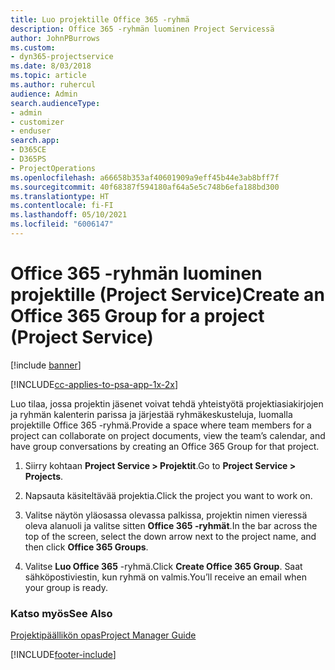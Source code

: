 ```yaml
---
title: Luo projektille Office 365 -ryhmä
description: Office 365 -ryhmän luominen Project Servicessä
author: JohnPBurrows
ms.custom:
- dyn365-projectservice
ms.date: 8/03/2018
ms.topic: article
ms.author: ruhercul
audience: Admin
search.audienceType:
- admin
- customizer
- enduser
search.app:
- D365CE
- D365PS
- ProjectOperations
ms.openlocfilehash: a66658b353af40601909a9eff45b44e3ab8bff7f
ms.sourcegitcommit: 40f68387f594180af64a5e5c748b6efa188bd300
ms.translationtype: HT
ms.contentlocale: fi-FI
ms.lasthandoff: 05/10/2021
ms.locfileid: "6006147"
---
```

# <a name="create-an-office-365-group-for-a-project-project-service"></a><span data-ttu-id="83505-103">Office 365 -ryhmän luominen projektille (Project Service)</span><span class="sxs-lookup"><span data-stu-id="83505-103">Create an Office 365 Group for a project (Project Service)</span></span>

[!include [banner](../includes/psa-now-project-operations.md)]

[!INCLUDE[cc-applies-to-psa-app-1x-2x](../includes/cc-applies-to-psa-app-1x-2x.md)]

<span data-ttu-id="83505-104">Luo tilaa, jossa projektin jäsenet voivat tehdä yhteistyötä projektiasiakirjojen ja ryhmän kalenterin parissa ja järjestää ryhmäkeskusteluja, luomalla projektille Office 365 -ryhmä.</span><span class="sxs-lookup"><span data-stu-id="83505-104">Provide a space where team members for a project can collaborate on project documents, view the team’s calendar, and have group conversations by creating an Office 365 Group for that project.</span></span>  
  
1.  <span data-ttu-id="83505-105">Siirry kohtaan **Project Service > Projektit**.</span><span class="sxs-lookup"><span data-stu-id="83505-105">Go to **Project Service > Projects**.</span></span>  
  
2.  <span data-ttu-id="83505-106">Napsauta käsiteltävää projektia.</span><span class="sxs-lookup"><span data-stu-id="83505-106">Click the project you want to work on.</span></span>  
  
3.  <span data-ttu-id="83505-107">Valitse näytön yläosassa olevassa palkissa, projektin nimen vieressä oleva alanuoli ja valitse sitten **Office 365 -ryhmät**.</span><span class="sxs-lookup"><span data-stu-id="83505-107">In the bar across the top of the screen, select the down arrow next to the project name, and then click **Office 365 Groups**.</span></span>  
  
4.  <span data-ttu-id="83505-108">Valitse **Luo Office 365** -ryhmä.</span><span class="sxs-lookup"><span data-stu-id="83505-108">Click **Create Office 365 Group**.</span></span> <span data-ttu-id="83505-109">Saat sähköpostiviestin, kun ryhmä on valmis.</span><span class="sxs-lookup"><span data-stu-id="83505-109">You’ll receive an email when your group is ready.</span></span>  
  
### <a name="see-also"></a><span data-ttu-id="83505-110">Katso myös</span><span class="sxs-lookup"><span data-stu-id="83505-110">See Also</span></span>  
 [<span data-ttu-id="83505-111">Projektipäällikön opas</span><span class="sxs-lookup"><span data-stu-id="83505-111">Project Manager Guide</span></span>](../psa/project-manager-guide.md)


[!INCLUDE[footer-include](../includes/footer-banner.md)]